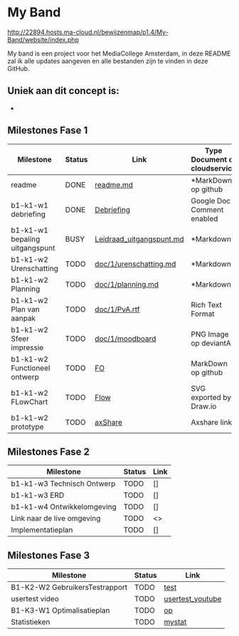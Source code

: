 #   My Band

http://22894.hosts.ma-cloud.nl/bewijzenmap/p1.4/My-Band/website/index.php

My band is een project voor het MediaCollege Amsterdam, in deze README zal ik alle updates aangeven en alle bestanden zijn te vinden in deze GitHub.

## Uniek aan dit concept is:

  -
  
## Milestones Fase 1
| Milestone  | Status | Link | Type Document of cloudservice |
| ------ |  ------ | ------ | ------ |
| readme                         | DONE |  [readme.md]            | *MarkDown op github |
| b1-k1-w1 debriefing            | DONE | [Debriefing]            | Google Doc Comment enabled |
| b1-k1-w1 bepaling uitgangspunt | BUSY | [Leidraad_uitgangspunt.md] | *Markdown |
| b1-k1-w2 Urenschatting         | TODO | [doc/1/urenschatting.md]| *Markdown |
| b1-k1-w2 Planning              | TODO | [doc/1/planning.md]     | *Markdown |
| b1-k1-w2 Plan van aanpak       | TODO | [doc/1/PvA.rtf]         | Rich Text Format |
| b1-k1-w2 Sfeer impressie       | TODO | [doc/1/moodboard]       | PNG Image op deviantArt |
| b1-k1-w2 Functioneel ontwerp   | TODO | [FO]                    | MarkDown op github |
| b1-k1-w2 FLowChart             | TODO | [Flow]                  | SVG exported by Draw.io |
| b1-k1-w2 prototype             | TODO | [axShare]               | Axshare link |

   [readme.md]: <https://github.com/dalimk/My-Band/edit/master/README.md>
   [Leidraad_uitgangspunt.md]: <https://github.com/dalimk/My-Band/blob/master/doc/uitgangspunt.md>
   [Debriefing]: <https://docs.google.com/document/d/1RRuVVB6BasewWriZl3zwWFc3YFn0BShEVO1sPODzMgE/edit?usp=sharing>
   [doc/1/PvA.rtf]: <>
   [doc/1/urenschatting.md]: <>
   [doc/1/planning.md]: <>
   [doc/1/moodboard]: <>
   [FO]: <>
   [Flow]: <>
   [axShare]: <>

## Milestones Fase 2
| Milestone  | Status | Link |
| ------ |  ------ | ------ |
| b1-k1-w3 Technisch Ontwerp |  TODO |  [] |
| b1-k1-w3 ERD               |  TODO |  [] |
| b1-k1-w4 Ontwikkelomgeving |  TODO |  []|
| Link naar de live omgeving |  TODO |  <>|
| Implementatieplan          | TODO |  [] |

   [doc/fase2/TO.rtf]: <>
   [doc/fase2/erd.svg]: <>
   [doc/fase2/oo.md]: <>
   [doc/fase2/imp.rtf]: <>
   
## Milestones Fase 3
| Milestone  | Status | Link |
| ------ |  ------ | ------ |
| B1-K2-W2 GebruikersTestrapport | TODO |  [test] |
| usertest video | TODO |[usertest_youtube] |
| B1-K3-W1 Optimalisatieplan | TODO |  [op] |
| Statistieken | TODO |  [mystat]|

 [usertest_youtube]: <>
 [test]: <>
 [op]: <>
 [mystat]: <>

